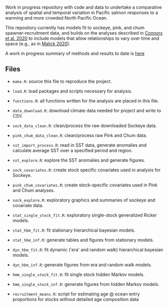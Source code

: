 Work in progress repository with code and data to undertake a comparative analysis of spatial and temporal variation in Pacific salmon responses to a warming and more crowded North Pacific Ocean. 

This repository currently has models fit to sockeye, pink, and chum spawner-recruitment data, and builds on the analyses described in [Connors et al. 2020](https://cdnsciencepub.com/doi/10.1139/cjfas-2019-0422#:~:text=In%20the%20south%2C%20a%20warm,effects%20of%20competition%20at%20sea.) to include models that allow relationships to vary over time and space (e.g., as in [Malick 2020](https://onlinelibrary.wiley.com/doi/abs/10.1111/fog.12469)).

A work in progress summary of methods and results to date is [here](https://pacific-salmon-assess.github.io/Salmon-warming-crowded-oceans/Rmd/project-fall-update.html)

## Files
- `make.R`: source this file to reproduce the project.

- `load.R`: load packages and scripts necessary for analysis. 

- `functions.R`: all functions written for the analysis are placed in this file.
  
- `data_download.R`: download climate data needed for project and write to CSV.

- `sock_data_clean.R`: clean/process the raw downloaded Sockeye data.

- `pink_chum_data_clean.R`: clean/process raw Pink and Chum data.
  
- `sst_import_process.R`: read in SST data, generate anomalies and calculate average SST over a specified period and region.

- `sst_explore.R`: explore the SST anomalies and generate figures. 

- `sock_covariates.R`:  create stock specific covariates used in analysis for Sockeye.

- `pink_chum_covariates.R`: create stock-specific covariates used in Pink and Chum analyses.

- `sock_explore.R`:  exploratory graphics and summaries of sockeye and covariate data.

- `stat_single_stock_fit.R`:  exploratory single-stock generalized Ricker models.

- `stat_hbm_fit.R`:  fit stationary hierarchical bayesian models.

- `stat_hbm_inf.R`:  generate tables and figures from stationary models.

- `dyn_hbm_fit.R`: fit dynamic ('era' and random walk) hierarchical bayesian models.

- `dyn_hbm_inf.R`: generate figures from era and random walk models.

- `hmm_single_stock_fit.R`: fit single stock hidden Markov models. 

- `hmm_single_stock_inf.R`: generate figures from hidden Markov models.

- `recruitment_means.R`: script for estimating age @ ocean entry proportions for stocks without detailed age composition data
